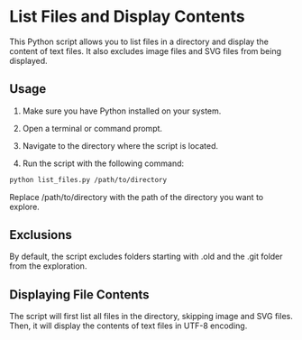# List Files and Display Contents

This Python script allows you to list files in a directory and display the content of text files. It also excludes image files and SVG files from being displayed.

## Usage

1. Make sure you have Python installed on your system.

2. Open a terminal or command prompt.

3. Navigate to the directory where the script is located.

4. Run the script with the following command:

```bash
python list_files.py /path/to/directory
```

Replace /path/to/directory with the path of the directory you want to explore.

## Exclusions

By default, the script excludes folders starting with .old and the .git folder from the exploration.

## Displaying File Contents

The script will first list all files in the directory, skipping image and SVG files. Then, it will display the contents of text files in UTF-8 encoding.